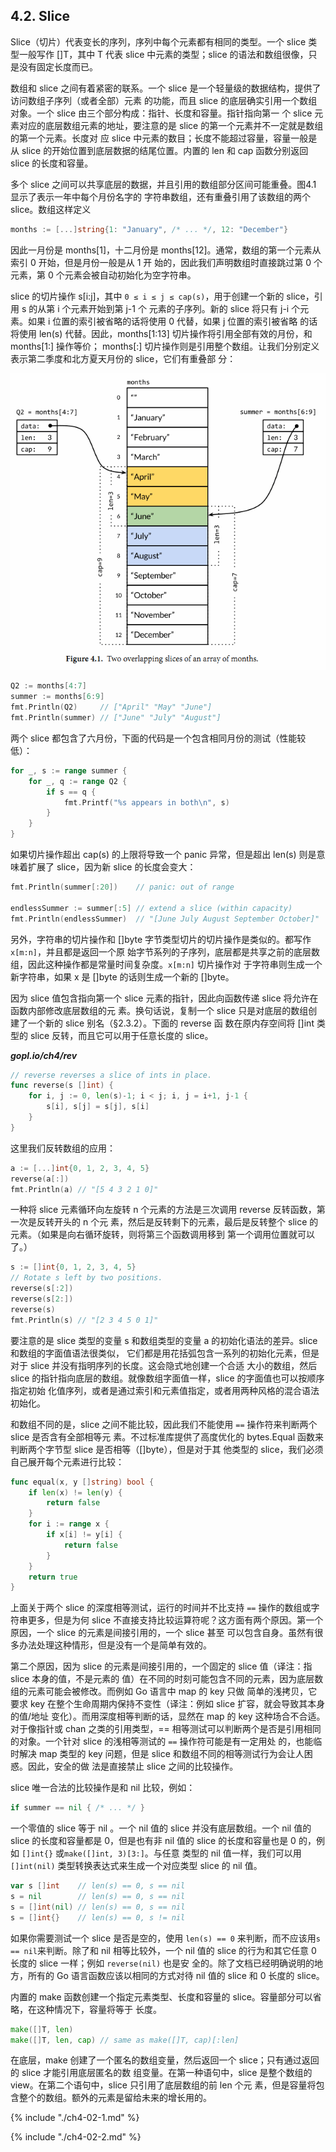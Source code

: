 ## 4.2. Slice

Slice（切片）代表变长的序列，序列中每个元素都有相同的类型。一个 slice 类型一般写作 []T，其中 T 代表 slice
中元素的类型；slice 的语法和数组很像，只是没有固定长度而已。

数组和 slice 之间有着紧密的联系。一个 slice 是一个轻量级的数据结构，提供了访问数组子序列（或者全部）元素
的功能，而且 slice 的底层确实引用一个数组对象。一个 slice 由三个部分构成：指针、长度和容量。指针指向第一
个 slice 元素对应的底层数组元素的地址，要注意的是 slice 的第一个元素并不一定就是数组的第一个元素。长度对
应 slice 中元素的数目；长度不能超过容量，容量一般是从 slice 的开始位置到底层数据的结尾位置。内置的 len 和
cap 函数分别返回 slice 的长度和容量。

多个 slice 之间可以共享底层的数据，并且引用的数组部分区间可能重叠。图4.1 显示了表示一年中每个月份名字的
字符串数组，还有重叠引用了该数组的两个 slice。数组这样定义

```go
months := [...]string{1: "January", /* ... */, 12: "December"}
```

因此一月份是 months[1]，十二月份是 months[12]。通常，数组的第一个元素从索引 0 开始，但是月份一般是从 1 开
始的，因此我们声明数组时直接跳过第 0 个元素，第 0 个元素会被自动初始化为空字符串。

slice 的切片操作 s[i:j]，其中 `0 ≤ i ≤ j ≤ cap(s)`，用于创建一个新的 slice，引用 s 的从第 i 个元素开始到第 j-1 个
元素的子序列。新的 slice 将只有 j-i 个元素。如果 i 位置的索引被省略的话将使用 0 代替，如果 j 位置的索引被省略
的话将使用 len(s) 代替。因此，months[1:13] 切片操作将引用全部有效的月份，和 months[1:] 操作等价；
months[:] 切片操作则是引用整个数组。让我们分别定义表示第二季度和北方夏天月份的 slice，它们有重叠部
分：

![](../images/ch4-01.png)

```go
Q2 := months[4:7]
summer := months[6:9]
fmt.Println(Q2)     // ["April" "May" "June"]
fmt.Println(summer) // ["June" "July" "August"]
```

两个 slice 都包含了六月份，下面的代码是一个包含相同月份的测试（性能较低）：

```Go
for _, s := range summer {
	for _, q := range Q2 {
		if s == q {
			fmt.Printf("%s appears in both\n", s)
		}
	}
}
```

如果切片操作超出 cap(s) 的上限将导致一个 panic 异常，但是超出 len(s) 则是意味着扩展了 slice，因为新 
slice 的长度会变大：

```go
fmt.Println(summer[:20])    // panic: out of range

endlessSummer := summer[:5] // extend a slice (within capacity)
fmt.Println(endlessSummer)  // "[June July August September October]"
```

另外，字符串的切片操作和 []byte 字节类型切片的切片操作是类似的。都写作 `x[m:n]`，并且都是返回一个原
始字节系列的子序列，底层都是共享之前的底层数组，因此这种操作都是常量时间复杂度。`x[m:n]` 切片操作对
于字符串则生成一个新字符串，如果 x 是 []byte 的话则生成一个新的 []byte。

因为 slice 值包含指向第一个 slice 元素的指针，因此向函数传递 slice 将允许在函数内部修改底层数组的元
素。换句话说，复制一个 slice 只是对底层的数组创建了一个新的 slice 别名（§2.3.2）。下面的 reverse 函
数在原内存空间将 []int 类型的 slice 反转，而且它可以用于任意长度的 slice。

***gopl.io/ch4/rev***

```Go
// reverse reverses a slice of ints in place.
func reverse(s []int) {
	for i, j := 0, len(s)-1; i < j; i, j = i+1, j-1 {
		s[i], s[j] = s[j], s[i]
	}
}
```

这里我们反转数组的应用：

```go
a := [...]int{0, 1, 2, 3, 4, 5}
reverse(a[:])
fmt.Println(a) // "[5 4 3 2 1 0]"
```

一种将 slice 元素循环向左旋转 n 个元素的方法是三次调用 reverse 反转函数，第一次是反转开头的 n 个元
素，然后是反转剩下的元素，最后是反转整个 slice 的元素。（如果是向右循环旋转，则将第三个函数调用移到
第一个调用位置就可以了。）

```Go
s := []int{0, 1, 2, 3, 4, 5}
// Rotate s left by two positions.
reverse(s[:2])
reverse(s[2:])
reverse(s)
fmt.Println(s) // "[2 3 4 5 0 1]"
```

要注意的是 slice 类型的变量 s 和数组类型的变量 a 的初始化语法的差异。slice 和数组的字面值语法很类似，
它们都是用花括弧包含一系列的初始化元素，但是对于 slice 并没有指明序列的长度。这会隐式地创建一个合适
大小的数组，然后 slice 的指针指向底层的数组。就像数组字面值一样，slice 的字面值也可以按顺序指定初始
化值序列，或者是通过索引和元素值指定，或者用两种风格的混合语法初始化。

和数组不同的是，slice 之间不能比较，因此我们不能使用 `==` 操作符来判断两个 slice 是否含有全部相等元
素。不过标准库提供了高度优化的 bytes.Equal 函数来判断两个字节型 slice 是否相等（[]byte），但是对于其
他类型的 slice，我们必须自己展开每个元素进行比较：

```go
func equal(x, y []string) bool {
    if len(x) != len(y) {
        return false
    }
    for i := range x {
        if x[i] != y[i] {
            return false
        }
    }
    return true
}
```

上面关于两个 slice 的深度相等测试，运行的时间并不比支持 `==` 操作的数组或字符串更多，但是为何 slice 
不直接支持比较运算符呢？这方面有两个原因。第一个原因，一个 slice 的元素是间接引用的，一个 slice 甚至
可以包含自身。虽然有很多办法处理这种情形，但是没有一个是简单有效的。

第二个原因，因为 slice 的元素是间接引用的，一个固定的 slice 值（译注：指 slice 本身的值，不是元素的
值）在不同的时刻可能包含不同的元素，因为底层数组的元素可能会被修改。而例如 Go 语言中 map 的 key 只做
简单的浅拷贝，它要求 key 在整个生命周期内保持不变性（译注：例如 slice 扩容，就会导致其本身的值/地址
变化）。而用深度相等判断的话，显然在 map 的 key 这种场合不合适。对于像指针或 chan 之类的引用类型，==
相等测试可以判断两个是否是引用相同的对象。一个针对 slice 的浅相等测试的 `==` 操作符可能是有一定用处
的，也能临时解决 map 类型的 key 问题，但是 slice 和数组不同的相等测试行为会让人困惑。因此，安全的做
法是直接禁止 slice 之间的比较操作。

slice 唯一合法的比较操作是和 nil 比较，例如：

```go
if summer == nil { /* ... */ }
```

一个零值的 slice 等于 nil 。一个 nil 值的 slice 并没有底层数组。一个 nil 值的 slice 的长度和容量都是 
0，但是也有非 nil 值的 slice 的长度和容量也是 0 的，例如 `[]int{}` 或` make([]int, 3)[3:] `。与任意
类型的 nil 值一样，我们可以用 `[]int(nil)` 类型转换表达式来生成一个对应类型 slice 的 nil 值。

```Go
var s []int    // len(s) == 0, s == nil
s = nil        // len(s) == 0, s == nil
s = []int(nil) // len(s) == 0, s == nil
s = []int{}    // len(s) == 0, s != nil
```

如果你需要测试一个 slice 是否是空的，使用 `len(s) == 0` 来判断，而不应该用` s == nil `来判断。除了和 
nil 相等比较外，一个 nil 值的 slice 的行为和其它任意 0 长度的 slice 一样；例如 `reverse(nil)` 也是安
全的。除了文档已经明确说明的地方，所有的 Go 语言函数应该以相同的方式对待 nil 值的 slice 和 0 长度的 
slice。

内置的 make 函数创建一个指定元素类型、长度和容量的 slice。容量部分可以省略，在这种情况下，容量将等于
长度。

```go
make([]T, len)
make([]T, len, cap) // same as make([]T, cap)[:len]
```

在底层，make 创建了一个匿名的数组变量，然后返回一个 slice；只有通过返回的 slice 才能引用底层匿名的数
组变量。在第一种语句中，slice 是整个数组的 view。在第二个语句中，slice 只引用了底层数组的前 len 个元
素，但是容量将包含整个的数组。额外的元素是留给未来的增长用的。

{% include "./ch4-02-1.md" %}

{% include "./ch4-02-2.md" %}
